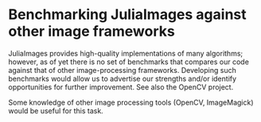 # Benchmarking JuliaImages against other image frameworks

JuliaImages provides high-quality implementations of many algorithms; however, as of yet there is no set of benchmarks that compares our code against that of other image-processing frameworks. Developing such benchmarks would allow us to advertise our strengths and/or identify opportunities for further improvement. See also the OpenCV project.

Some knowledge of other image processing tools (OpenCV, ImageMagick) would be useful for this task.
